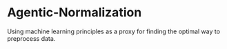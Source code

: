 # Agentic-Normalization

Using machine learning principles as a proxy for finding the optimal way to preprocess data.
